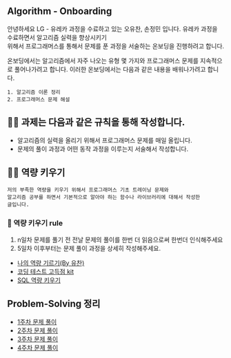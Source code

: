 ## Algorithm - Onboarding
안녕하세요 LG - 유레카 과정을 수료하고 있는 오유찬, 손정민 입니다. 유레카 과정을 수료하면서 알고리즘 실력을 향상시키기  
위해서 프로그래머스를 통해서 문제를 푼 과정을 서술하는 온보딩을 진행하려고 합니다.

온보딩에서는 알고리즘에서 자주 나오는 유형 몇 가지와 프로그래머스 문제를 지속적으로 풀어나가려고 합니다. 
이러한 온보딩에서는 다음과 같은 내용을 배워나가려고 합니다.

```
1. 알고리즘 이론 정리
2. 프로그래머스 문제 해설
```

## 🙋🏻 과제는 다음과 같은 규칙을 통해 작성합니다.
- 알고리즘의 실력을 올리기 위해서 프로그래머스 문제를 매일 올립니다.
- 문제의 풀이 과정과 어떤 동작 과정을 이루는지 서술해서 작성합니다.

## 🙋🏻 역량 키우기
```
저의 부족한 역량을 키우기 위해서 프로그래머스 기초 트레이닝 문제와
알고리즘 공부를 하면서 기본적으로 알아야 하는 함수나 라이브러리에 대해서 작성한 
글입니다.
```

### 📝 역량 키우기 rule
1. n일차 문제를 풀기 전 전날 문제의 풀이를 한번 더 읽음으로써 한번더 인식해주세요
2. 5일차 이후부터는 문제 풀이 과정을 상세히 작성해주세요.

- <a href="https://github.com/U-REskiling-acadmey/Algorithm/blob/main/Capacity_building/readme.md#%EC%97%AD%EB%9F%89-%ED%82%A4%EC%9A%B0%EA%B8%B0">나의 역량 기르기(By 유찬)</a>
- <a href="">코딩 테스트 고득점 kit</a>
- <a href="">SQL 역량 키우기</a>

## Problem-Solving 정리
- <a href="https://github.com/U-REskiling-acadmey/Algorithm/tree/main/Problem-Solving/1%EC%A3%BC%EC%B0%A8#problem-solving-1%EC%A3%BC%EC%B0%A8">1주차 문제 풀이</a>
- <a href="https://github.com/U-REskiling-acadmey/Algorithm/tree/main/Problem-Solving/2%EC%A3%BC%EC%B0%A8#problem-solving-2%EC%A3%BC%EC%B0%A8">2주차 문제 풀이</a>
- <a href="https://github.com/U-REskiling-acadmey/Algorithm/tree/main/Problem-Solving/3%EC%A3%BC%EC%B0%A8#problem-solving-2%EC%A3%BC%EC%B0%A8">3주차 문제 풀이</a>
- <a href="https://github.com/U-REskiling-acadmey/Algorithm/tree/main/Problem-Solving/4%EC%A3%BC%EC%B0%A8#problem-solving-4%EC%A3%BC%EC%B0%A8">4주차 문제 풀이</a>